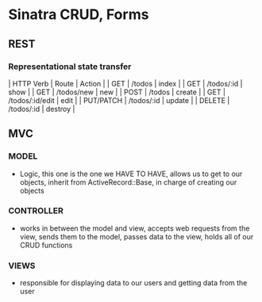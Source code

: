 # Sinatra CRUD, Forms

## REST
### Representational state transfer

| HTTP Verb  |  Route           |  Action | 
| GET        |  /todos          |  index  |
| GET        |  /todos/:id      |  show   |
| GET        |  /todos/new      |  new    |
| POST       |  /todos          | create  |
| GET        |  /todos/:id/edit |  edit   |
| PUT/PATCH  |  /todos/:id      |  update |
| DELETE     |  /todos/:id      | destroy |



## MVC

### MODEL 
- Logic, this one is the one we HAVE TO HAVE, allows us to get to our objects, inherit from ActiveRecord::Base, in charge of creating our objects

### CONTROLLER
- works in between the model and view, accepts web requests from the view, sends them to the model, passes data to the view, holds all of our CRUD functions

### VIEWS

- responsible for displaying data to our users and getting data from the user
